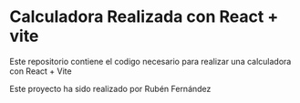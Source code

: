 # Calculadora Realizada con React + vite

Este repositorio contiene el codigo necesario para realizar una calculadora con React + Vite

Este proyecto ha sido realizado por Rubén Fernández

